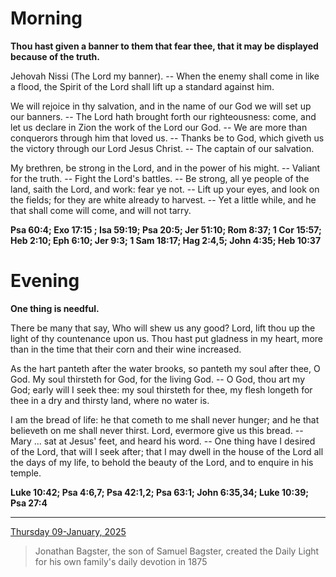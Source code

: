 # Morning

**Thou hast given a banner to them that fear thee, that it may be displayed because of the truth.**
 
Jehovah Nissi (The Lord my banner). -- When the enemy shall come in like a flood, the Spirit of the Lord shall lift up a standard against him.
 
We will rejoice in thy salvation, and in the name of our God we will set up our banners. -- The Lord hath brought forth our righteousness: come, and let us declare in Zion the work of the Lord our God. -- We are more than conquerors through him that loved us. -- Thanks be to God, which giveth us the victory through our Lord Jesus Christ. -- The captain of our salvation.
 
My brethren, be strong in the Lord, and in the power of his might. -- Valiant for the truth. -- Fight the Lord's battles. -- Be strong, all ye people of the land, saith the Lord, and work: fear ye not. -- Lift up your eyes, and look on the fields; for they are white already to harvest. -- Yet a little while, and he that shall come will come, and will not tarry.  

**Psa 60:4; Exo 17:15 ; Isa 59:19; Psa 20:5; Jer 51:10; Rom 8:37; 1 Cor 15:57; Heb 2:10; Eph 6:10; Jer 9:3; 1 Sam 18:17; Hag 2:4,5; John 4:35; Heb 10:37**

# Evening

**One thing is needful.**
 
There be many that say, Who will shew us any good? Lord, lift thou up the light of thy countenance upon us. Thou hast put gladness in my heart, more than in the time that their corn and their wine increased.
 
As the hart panteth after the water brooks, so panteth my soul after thee, O God. My soul thirsteth for God, for the living God. -- O God, thou art my God; early will I seek thee: my soul thirsteth for thee, my flesh longeth for thee in a dry and thirsty land, where no water is.
 
I am the bread of life: he that cometh to me shall never hunger; and he that believeth on me shall never thirst. Lord, evermore give us this bread. -- Mary ... sat at Jesus' feet, and heard his word. -- One thing have I desired of the Lord, that will I seek after; that I may dwell in the house of the Lord all the days of my life, to behold the beauty of the Lord, and to enquire in his temple.  

**Luke 10:42; Psa 4:6,7; Psa 42:1,2; Psa 63:1; John 6:35,34; Luke 10:39; Psa 27:4**

---

[Thursday 09-January, 2025](https://t.me/s/daily_light)

> Jonathan Bagster, the son of Samuel Bagster, created the Daily Light for his own family's daily devotion in 1875


